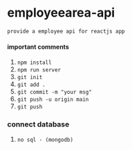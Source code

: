 # employeearea-api

    provide a employee api for reactjs app

#### important comments

1. `npm install`
2. `npm run server`
3. `git init`
4. `git add .`
5. `git commit -m "your msg"`
6. `git push -u origin main`
7. `git push`

### connect database

1. `no sql - (mongodb)`
